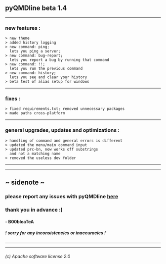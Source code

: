 ## pyQMDline beta 1.4
***
### new features :
```text
> new theme
> added history logging
> new command: ping;
  lets you ping a server;
> new command: bug-report;
  lets you report a bug by running that command
> new command: !!;
  lets you run the previous command
> new command: history;
  lets you see and clear your history
> beta test of alias setup for windows
```

***

### fixes :
```text
> fixed requirements.txt; removed unnecessary packages
> made paths cross-platform
```

***

### general upgrades, updates and optimizations :
```text
> handling of command and general errors is different
> updated the menu/main command input
> updated prc-bn, now works off substrings
  and not a matching name
> removed the useless dev folder
```

***
***
## ~ sidenote ~
### please report any issues with pyQMDline [here](https://github.com/B00bleaTea/pyQMDline/issues/)
### thank you in advance :)
#### - B00bleaTeA
##### ! sorry for any inconsistencies or inaccuracies !
***
***
###### (c) Apache software license 2.0
